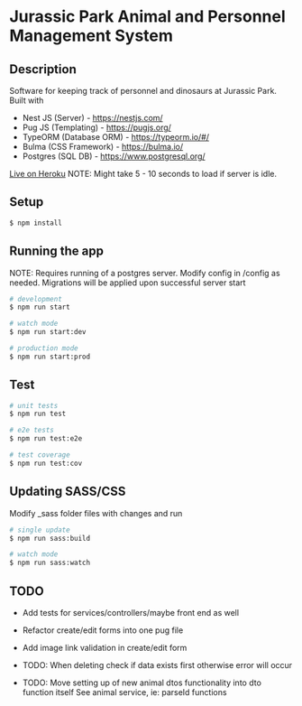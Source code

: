 # Jurassic Park Animal and Personnel Management System

## Description

Software for keeping track of personnel and dinosaurs at Jurassic Park.\
Built with
* Nest JS (Server) - https://nestjs.com/
* Pug JS (Templating) - https://pugjs.org/
* TypeORM (Database ORM) - https://typeorm.io/#/
* Bulma (CSS Framework) - https://bulma.io/
* Postgres (SQL DB) - https://www.postgresql.org/

[Live on Heroku](https://dino-zoo.herokuapp.com/)
NOTE: Might take 5 - 10 seconds to load if server is idle.

## Setup

```bash
$ npm install
```

## Running the app
NOTE: Requires running of a postgres server.  Modify config in /config as needed. Migrations will be applied upon successful server start

```bash
# development
$ npm run start

# watch mode
$ npm run start:dev

# production mode
$ npm run start:prod
```

## Test

```bash
# unit tests
$ npm run test

# e2e tests
$ npm run test:e2e

# test coverage
$ npm run test:cov
```

## Updating SASS/CSS
Modify _sass folder files with changes and run
```bash
# single update
$ npm run sass:build

# watch mode
$ npm run sass:watch
```

## TODO
- Add tests for services/controllers/maybe front end as well

- Refactor create/edit forms into one pug file

- Add image link validation in create/edit form

- TODO: When deleting check if data exists first otherwise error will occur

- TODO: Move setting up of new animal dtos functionality into dto function itself
          See animal service, ie: parseId functions